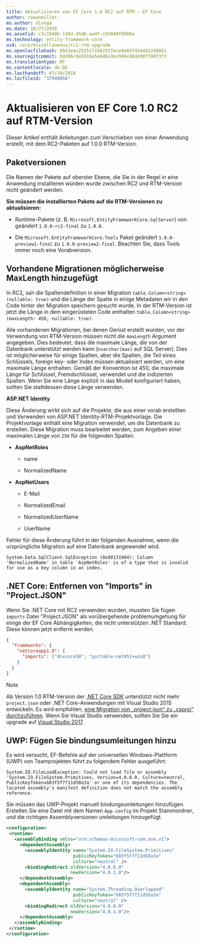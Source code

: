 ```yaml
---
title: Aktualisieren von EF Core 1.0 RC2 auf RTM – EF Core
author: rowanmiller
ms.author: divega
ms.date: 10/27/2016
ms.assetid: c3c1940b-136d-45d8-aa4f-cb5040f8980a
ms.technology: entity-framework-core
uid: core/miscellaneous/rc2-rtm-upgrade
ms.openlocfilehash: 9561eac253517188251fece9a03f434482246051
ms.sourcegitcommit: bdd06c9a591ba5e6d6a3ec046c80de98f598f3f3
ms.translationtype: MT
ms.contentlocale: de-DE
ms.lasthandoff: 07/10/2018
ms.locfileid: "37949056"
---
```

# <a name="upgrading-from-ef-core-10-rc2-to-rtm"></a>Aktualisieren von EF Core 1.0 RC2 auf RTM-Version

Dieser Artikel enthält Anleitungen zum Verschieben von einer Anwendung erstellt, mit dem RC2-Paketen auf 1.0.0 RTM-Version.

## <a name="package-versions"></a>Paketversionen

Die Namen der Pakete auf oberster Ebene, die Sie in der Regel in eine Anwendung installieren würden wurde zwischen RC2 und RTM-Version nicht geändert werden.

**Sie müssen die installierten Pakete auf die RTM-Versionen zu aktualisieren:**

* Runtime-Pakete (z. B. `Microsoft.EntityFrameworkCore.SqlServer`) von geändert `1.0.0-rc2-final` zu `1.0.0`.

* Die `Microsoft.EntityFrameworkCore.Tools` Paket geändert `1.0.0-preview1-final` zu `1.0.0-preview2-final`. Beachten Sie, dass Tools immer noch eine Vorabversion.

## <a name="existing-migrations-may-need-maxlength-added"></a>Vorhandene Migrationen möglicherweise MaxLength hinzugefügt

In RC2, sah die Spaltendefinition in einer Migration `table.Column<string>(nullable: true)` und die Länge der Spalte in einige Metadaten wir in den Code hinter der Migration speichern gesucht wurde. In der RTM-Version ist jetzt die Länge in dem eingerüsteten Code enthalten `table.Column<string>(maxLength: 450, nullable: true)`.

Alle vorhandenen Migrationen, bei denen Gerüst erstellt wurden, vor der Verwendung von RTM-Version müssen nicht die `maxLength` Argument angegeben. Dies bedeutet, dass die maximale Länge, die von der Datenbank unterstützt werden kann (`nvarchar(max)` auf SQL Server). Dies ist möglicherweise für einige Spalten, aber die Spalten, die Teil eines Schlüssels, foreign key- oder Index müssen aktualisiert werden, um eine maximale Länge enthalten. Gemäß der Konvention ist 450, die maximale Länge für Schlüssel, Fremdschlüssel, verwendet und die indizierten Spalten. Wenn Sie eine Länge explizit in das Modell konfiguriert haben, sollten Sie stattdessen diese Länge verwenden.

**ASP.NET Identity**

Diese Änderung wirkt sich auf die Projekte, die aus einer vorab erstellten und Verwenden von ASP.NET Identity-RTM-Projektvorlage. Die Projektvorlage enthält eine Migration verwendet, um die Datenbank zu erstellen. Diese Migration muss bearbeitet werden, zum Angeben einer maximalen Länge von `256` für die folgenden Spalten.

*  **AspNetRoles**

    * name

    * NormalizedName

*  **AspNetUsers**

   * E-Mail

   * NormalizedEmail

   * NormalizedUserName

   * UserName

Fehler für diese Änderung führt in der folgenden Ausnahme, wenn die ursprüngliche Migration auf eine Datenbank angewendet wird.

    System.Data.SqlClient.SqlException (0x80131904): Column 'NormalizedName' in table 'AspNetRoles' is of a type that is invalid for use as a key column in an index.

## <a name="net-core-remove-imports-in-projectjson"></a>.NET Core: Entfernen von "Imports" in "Project.JSON"

Wenn Sie .NET Core mit RC2 verwenden wurden, mussten Sie fügen `imports` Datei "Project.JSON" als vorübergehende problemumgehung für einige der EF Core Abhängigkeiten, die nicht unterstützen .NET Standard. Diese können jetzt entfernt werden.

``` json
{
  "frameworks": {
    "netcoreapp1.0": {
      "imports": ["dnxcore50", "portable-net451+win8"]
    }
  }
}
```

> [!NOTE]  
> Ab Version 1.0 RTM-Version der [.NET Core SDK](https://www.microsoft.com/net/download/core) unterstützt nicht mehr `project.json` oder .NET Core-Anwendungen mit Visual Studio 2015 entwickeln. Es wird empfohlen, [eine Migration von „project.json“ zu „csproj“ durchzuführen](https://docs.microsoft.com/dotnet/articles/core/migration/). Wenn Sie Visual Studio verwenden, sollten Sie Sie ein upgrade auf [Visual Studio 2017](https://www.visualstudio.com/downloads/).

## <a name="uwp-add-binding-redirects"></a>UWP: Fügen Sie bindungsumleitungen hinzu

Es wird versucht, EF-Befehle auf der universellen Windows-Plattform (UWP) von Teamprojekten führt zu folgendem Fehler ausgeführt:

    System.IO.FileLoadException: Could not load file or assembly 'System.IO.FileSystem.Primitives, Version=4.0.0.0, Culture=neutral, PublicKeyToken=b03f5f7f11d50a3a' or one of its dependencies. The located assembly's manifest definition does not match the assembly reference.

Sie müssen das UWP-Projekt manuell bindungsumleitungen hinzufügen. Erstellen Sie eine Datei mit dem Namen `App.config` im Projekt Stammordner, und die richtigen Assemblyversionen umleitungen hinzugefügt.

``` xml
<configuration>
 <runtime>
   <assemblyBinding xmlns="urn:schemas-microsoft-com:asm.v1">
     <dependentAssembly>
       <assemblyIdentity name="System.IO.FileSystem.Primitives"
                         publicKeyToken="b03f5f7f11d50a3a"
                         culture="neutral" />
       <bindingRedirect oldVersion="4.0.0.0"
                        newVersion="4.0.1.0"/>
     </dependentAssembly>
     <dependentAssembly>
       <assemblyIdentity name="System.Threading.Overlapped"
                         publicKeyToken="b03f5f7f11d50a3a"
                         culture="neutral" />
       <bindingRedirect oldVersion="4.0.0.0"
                        newVersion="4.0.1.0"/>
     </dependentAssembly>
   </assemblyBinding>
 </runtime>
</configuration>
```
